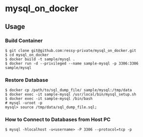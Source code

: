 # mysql_on_docker

## Usage

### Build Container

```console
$ git clone git@github.com:ressy-private/mysql_on_docker.git
$ cd mysql_on_docker
$ docker build -t sample/mysql .
$ docker run -d --privileged --name sample-mysql -p 3306:3306 sample/mysql
```

### Restore Database

```console
$ docker cp /path/to/sql_dump_file/ sample/mysql:/tmp/data
$ docker exec -it sample-mysql /usr/local/bin/mysql_setup.sh
$ docker exec -it sample-mysql /bin/bash
# mysql -uroot -p
mysql> source /tmp/data/sql_dump_file.sql;
```

### How to Connect to Databases from Host PC

```console
$ mysql -hlocalhost -u<username> -P 3306 --protocol=tcp -p
```
